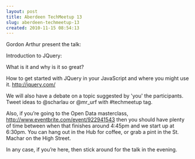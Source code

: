 ```yaml
---
layout: post
title: Aberdeen TechMeetup 13
slug: aberdeen-techmeetup-13
created: 2010-11-15 08:54:13
---
```


Gordon Arthur present the talk:

Introduction to JQuery:

What is it and why is it so great?

How to get started with JQuery in your JavaScript and where you might use it.
http://jquery.com/

We will also have a debate on a topic suggested by 'you' the participants. Tweet ideas to @scharlau or @mr_urf with #techmeetup tag.

Also, if you’re going to the Open Data masterclass, http://www.eventbrite.com/event/922941543 then you should have plenty of time between when that finishes around 4:45pm and we start up at 6:30pm. You can hang out in the Hub for coffee, or grab a pint in the St. Machar on the High Street.

In any case, if you’re here, then stick around for the talk in the evening.

